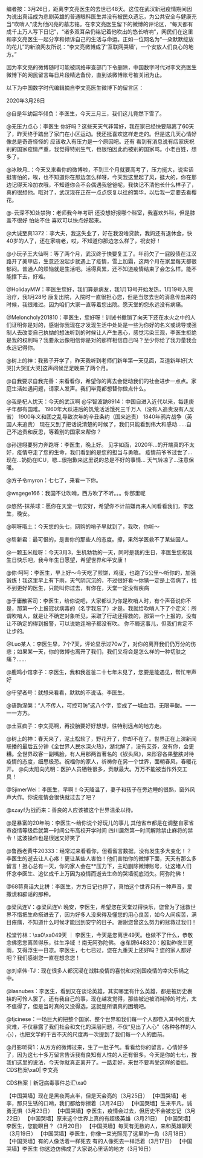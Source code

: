 编者按：3月26日，距离李文亮医生的去世已48天。这位在武汉新冠疫情期间因为说出真话成为悲剧英雄的普通眼科医生并没有被民众遗忘，为公共安全与健康充当“吹哨人”成为他闪亮的墓志铭。在李文亮医生留下的微博的评论区，“每天都有成千上万人写下日记”，“诸多双耳朵仍铭记着他吹出的悠长哨响”，网民们在这里和李文亮医生一起分享和倾诉自己的生活与命运。正如一位网名为“一朵默默绽放的花儿”的新浪网友所说：“李文亮微博成了‘互联网哭墙’，一个安放人们良心的地方。”

因为李文亮的微博随时可能被网络审查部门下令删除，中国数字时代对李文亮医生微博下的网民留言每日片段精选备份，直到该微博账号被关闭为止。 

以下为中国数字时代编辑摘自李文亮医生微博下的留言区：

2020年3月26日

@自是年幼韶华倾负：李医生，今天三月三，我们这儿竟然下雪了。

@无压力点心：李医生 你好吗？这些天天气非常好，我在家已经快要隔离了60天了，昨天终于踏出了家门在小区运动。我还挺喜欢这样走走的。但是这几天心情好像总是奇奇怪怪的 应该收入有压力是一个原因吧。还有 看到有消息说有店家庆祝别的国家疫情严重，我觉得特别生气，也很怕因此而被别的国家骂。小老百姓，想多了。

@冰映月_：今天又来看你的微博啦，不到三个月就要高考了，压力挺大，说实话挺害怕的，唉，也不知道你在那边怎么样呀，今天我这里起了风，挺大的，你在那边记得天冷加衣哦，不知道你会不会偶遇我爸爸呢，我快记不清他长什么样子了，真的很想他。哦对了，武汉现在正在一点点恢复以往的繁华，以后我一定要去看樱花。

@-云深不知处禁狗：老师我今年考研 还没想好报哪个科室，我喜欢外科，但是膝盖不很好 怕站不住 喜欢可以快点好起来。

@大诚至真1372：李大夫，我这失业了，好在我没啥贷款，我妈还有退休金，快40岁的人了，还在家啃老，哎，不知道你那边怎么样了，祝安好！

@小玩子王大仙啊：等了两个月，武汉终于快要复工了。年前欠了一屁股债在江汉路开了美甲店，生意还没起步就遇上了疫情，雪上加霜，这两个月在家里每天都很郁闷。普通人的烦恼就是生活吧。活得真累，还不知道疫情结束了会怎么样。能不能撑下去，好难。

@HolidayMW：李医生您好，我们算是病友，我1月13号开始发热，1月19号入院治疗，我1月28号 康复出院，入院时一直很担心您，但是当您去世的消息传出来的时候，我很难过。因为咱们大家一直等着您出院。愿天堂的您永远没有病痛。

@Meloncholy201810：李医生，您好呀！训诫书撤销了向天下还在水火之中的人们证明你是对的，感谢你我现在才发现生活中处处是一些为你好的名义或诱导或强制人去改变自己执拗的想法听到的时候让人产生恶心，感觉污染三观，李医生拒绝是我的权利吗？我要永远像相信你是对的那样相信自己吗？至少你给了我力量我会永远记得你。

@树上的神：我孩子开学了，昨天我听到老师们新年第一天见面，互道新年好[大哭][大哭][大哭]这声问候足足晚来了两个月。

@自我要求自我完善：来看看你，希望你的离去会促动我们的社会进步一点点。家庭生活如遇问题，请家人发声。我们毕竟都想替你做点什么。

@我是杞人忧天：今天的武汉啊 @宇智波鼬8914：中国自进入近代以来，每逢庚子年都有国难。 1960年大跃进后的饥荒活活饿死三千万人（没有人追责没有人反省） 1900年义和团之乱导致次年的辛丑条约（国来追责） 1840年鸦片战争（英国人来追责） 现在又到了把话说清楚的时候了，我们只能看到伟大和感动……自己不追责和反思，等着别的国家来帮你？

@孙逍翊要努力奔跑呀：李医生，晚上好。 见字如面，2020年…的开端真的不太好，疫情夺走了您的生命，我们看到的是您的担当与勇敢。 疫情前爷爷过世了…现在…奶奶在ICU，嗯…很抱歉来这里说的总是不好的事情… 天气转凉了…注意保暖。

@方子令myron：七七了，来看一下你。

@wsgege166：我国不让吹哨，西方吹了不听。。。你那里呢

@悠然-抹茶球：愿你在天堂一切安好，希望你不计前嫌再来人间看看我们，李医生，晚安。

@啊呀哦土：今天您的头七，网购的哨子早就到了，我吹，你听～

@崭新君：最可恨的，是害你的那些人的态度。擦，果然学医救不了某些国人。

@一颗玉米粒呀：今天3月3，生机勃勃的一天，同时是我的生日，李医生您祝我生日快乐吧，我今年生日愿望，希望世界和平安康！

@你·呵呵：李医生，早上好～今天吃了煎饼，鸡蛋，也跑了5公里～听你的，加强锻炼！我这里早上有下雨，天气阴沉沉的，不过很好看～你猜一定是上帝病了，找不到更好的医生，只能叫你过去，有你在，天堂一定没有疾病

@于庸散客司：李医生，给你说吧，大家都认为你是吹哨人时，有个声音说你不是，那第一个上报冠状病毒的（名字我忘了）才是。我就给吹哨人下了个定义：所谓吹哨人，就是让不确定对象听见，采取了行动还得救的，那第一个上报的，没有让不确定的得到报警，可以说她连哨子都没有吹。 你不屑这事儿，但我们肯定不让步的。

@Luo某人：李医生早，7个7天，评论显示过70w了，对你的离开我们仍万分的伤悲；如果某一天，你的微博也离开了我们，我们又将会是怎么样的一种切肤之痛？……

@鹿鸣小馆李子：李医生，我和我爸爸二十七年未见了，您要是能遇见，帮忙带声好

@守望者号：就想来看看，默默的不说话。李医生。

@语韵涅槃：“人不传人，可控可防”这八个字，变成了一城血泪，无限辛酸。一一一一方方。

@土豆疯子：李文亮啊，再投胎要好好想想，往特别远点的地方走。

@树上的神：春天来了，泥土松软了，野花开了，你却不在了。世界正在上演新闻联播的最后五分钟《全世界人民水深火热》，湖北解了，没有艾芬，没有你，会更糟。全世界政客一副嘴脸，有人用那两首著名的《钗头凤》，来形容各果整肤对待疫情的态度，细思极恐。祝福你的家人，祈祷你在另一个世界，面朝春风，春暖花开。 @向太阳向光明：医护人员牺牲很多，贡献最大。万万不能被当作外交工具！

@SjimerWei：李医生，早啊！今天降温了，妻子和孩子在旁边睡的很熟，窗外风声大作。你说疫情会很快就过去了吧？

@xzayf为战而来：善良的人应该被这个世界温柔以待。

@是暴富的20年呐：李医生～给你说个好玩儿的事儿 其他省市都是在调整自家省市疫情等级后就第一时间公布高校开学时间 四川居然第一时间解除禁止麻将的禁令！这波操作也是很迷又好笑了

@鲁西老黄牛20333：经常过来看看你，但看留言数据，没有发生多大变化！？李医生的逝去让人心疼！更让某些人害怕！他们害怕你的微博下面，天天有那么多留言！担心总有一天，你的家人会在**压力下，主动删除微博账号，让这堵人们怀念李医生、追忆成千上万因为疫情而逝去生命的哭墙彻底消失。阿弥陀佛！

@68蒋真话大比拼：李医生，方方日记也停了，真怕这个世界只有一种声音，爱撒谎和辟谣的那种。

@梁凤连V：@梁凤连V: 晚安，李医生，希望您在天堂过得快乐，您曾为了拯救世界不惜把生命搭进去了，因为好多人没来得及懂您的用心良苦，如今人间疾苦，满目疮痍，不知道什么时候才能回到安宁的日子。谢谢您曾这么努力的拯救过我们！

松堂竹林：\xa0\xa049天 ｜ 李医生，今天是您离世49天。也做不了什么，恭敬念佛愿您离苦得乐，往生净域 ！南无阿弥陀佛。 @车牌648320：殷勤昨夜三更雨，又得浮生一日凉。李医生，七七已过，您在九重天上还好吗？您的家人都好吧？我们感谢您一直在想念您！

@刘卓伟-TJ：现在很多人都沉浸在战胜疫情的喜悦和对别国疫情的幸灾乐祸之中。

@lasnubes：李医生，看到又在谈论英雄，其实哪里有什么英雄，都是被历史裹挟的可怜人罢了。还有我自己的事，现在越发觉得，那些被迫被消耗掉的时光，太不值得了，但是当时真的又没得选，这就是所谓真的困境吧。

@fjcinese：一场巨大的把整个国家、整个世界和我们每一个人都卷入其中的重大灾难，不仅暴露了我们社会和文化的深层问题，不仅“见出了人心”（各种各样的人心），也把文学的千古不灭的尺度再一次提到了我们每一个人的面前。

@月影听荷1：从方方的微博过来，生了一肚子气。看看给你的留言，心情好多了，因为这七十多万留言告诉我有良知有人性的人还有很多。今天是你的七七，按我们这里的说法，今天你就真正离开了。一路走好，来世不要再受这样的委屈。 CDS档案\xa0| 李文亮

CDS档案｜新冠病毒事件总汇\xa0

【中国哭墙】现在是黑夜两点半，但是天会亮的（3月25日） 【中国哭墙】老李，那只生锈的口哨，我们都给你擦着（3月24日） 【中国哭墙】生来平凡，诚勇无惧（3月23日） 【中国哭墙】李医生，疫情会过去，但历史不会被忘记（3月22日） 【中国哭墙】原来这个世界上真的有超级英雄（3月21日） 【中国哭墙】李医生，您能瞑目？（3月20日） 【中国哭墙】每天有无数的人，来和英雄聊天（3月19日） 【中国哭墙】李医生，你像一束光照亮了这里的一角（3月18日） 【中国哭墙】有的人像活着一样死去 有的人像死去一样活着（3月17日） 【中国哭墙】李医生 你这边仿佛成了大家说心里话的地方（3月16日） 
